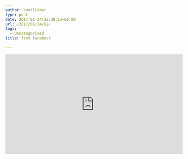 ```yaml
---
author: bootlicker
type: post
date: 2017-01-24T22:28:13+00:00
url: /2017/01/24/62/
tags:
  - Uncategorised
title: from facebook

---
```

<iframe style="border: none; overflow: hidden;" src="https://www.facebook.com/plugins/video.php?href=https%3A%2F%2Fwww.facebook.com%2Funstrippedvoice%2Fvideos%2F1145053142252726%2F&show_text=0&width=560" width="560" height="315" frameborder="0" scrolling="no" allowfullscreen="allowfullscreen"></iframe>
